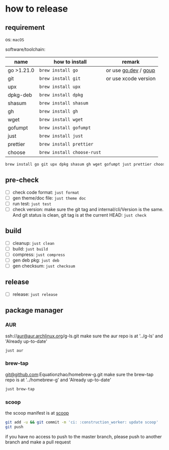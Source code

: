 # how to release

## requirement

os: `macOS`

software/toolchain:

| name       | how to install             | remark                                                                            |
|------------|----------------------------|-----------------------------------------------------------------------------------|
| go >1.21.0 | `brew install go`          | or use [go.dev](https://go.dev/dl/) / [goup](https://github.com/owenthereal/goup) |
| git        | `brew install git`         | or use xcode version                                                              |
| upx        | `brew install upx`         |                                                                                   |
| dpkg-deb   | `brew install dpkg`        |                                                                                   |
| shasum     | `brew install shasum`      |                                                                                   |
| gh         | `brew install gh`          |                                                                                   |
| wget       | `brew install wget`        |                                                                                   |
| gofumpt    | `brew install gofumpt`     |                                                                                   |
| just       | `brew install just`        |                                                                                   |
| prettier   | `brew install prettier`    |                                                                                   |
| choose     | `brew install choose-rust` |                                                                                   |

```zsh
brew install go git upx dpkg shasum gh wget gofumpt just prettier choose-rust
```

## pre-check

- [ ] check code format: `just format`
- [ ] gen theme/doc file: `just theme doc`
- [ ] run test: `just test`
- [ ] check version: make sure the git tag and internal/cli/Version is the same. And git status is clean, git tag is at the current HEAD: `just check`

## build

- [ ] cleanup: `just clean`
- [ ] build: `just build`
- [ ] compress: `just compress`
- [ ] gen deb pkg: `just deb`
- [ ] gen checksum: `just checksum`

## release

- [ ] release: `just release`

## package manager

### AUR

ssh://aur@aur.archlinux.org/g-ls.git
make sure the aur repo is at '../g-ls' and 'Already up-to-date'

```zsh
just aur
```

### brew-tap

git@github.com:Equationzhao/homebrew-g.git
make sure the brew-tap repo is at '../homebrew-g' and 'Already up-to-date'

```zsh
just brew-tap
```

### scoop

the scoop manifest is at [scoop](scoop/g.json)

```zsh
git add -u && git commit -m 'ci: :construction_worker: update scoop'
git push
```

if you have no access to push to the master branch, please push to another branch and make a pull request
